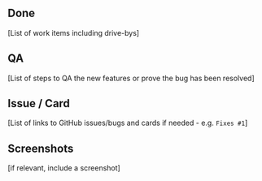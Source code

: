 ## Done

[List of work items including drive-bys]

## QA

[List of steps to QA the new features or prove the bug has been resolved]

## Issue / Card

[List of links to GitHub issues/bugs and cards if needed - e.g. `Fixes #1`]

## Screenshots

[if relevant, include a screenshot]
